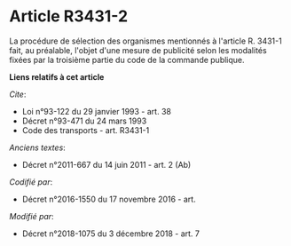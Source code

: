 # Article R3431-2

La procédure de sélection des organismes mentionnés à l'article R. 3431-1 fait, au préalable, l'objet d'une mesure de
publicité selon les modalités fixées par la troisième partie du code de la commande publique.

**Liens relatifs à cet article**

_Cite_:

  - Loi n°93-122 du 29 janvier 1993 - art. 38
  - Décret n°93-471 du 24 mars 1993
  - Code des transports - art. R3431-1

_Anciens textes_:

  - Décret n°2011-667 du 14 juin 2011 - art. 2 (Ab)

_Codifié par_:

  - Décret n°2016-1550 du 17 novembre 2016 - art.

_Modifié par_:

  - Décret n°2018-1075 du 3 décembre 2018 - art. 7
